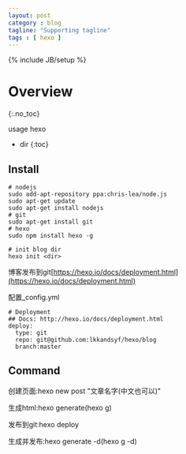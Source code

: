 ```yaml
---
layout: post
category : blog
tagline: "Supporting tagline"
tags : [ hexo ]
---
```

{% include JB/setup %}

# Overview
{:.no_toc}

usage hexo

* dir
{:toc}

## Install

```
# nodejs
sudo add-apt-repository ppa:chris-lea/node.js
sudo apt-get update
sudo apt-get install nodejs
# git
sudo apt-get install git
# hexo
sudo npm install hexo -g

# init blog dir
hexo init <dir>

```

博客发布到git[https://hexo.io/docs/deployment.html](https://hexo.io/docs/deployment.html)


配置\_config.yml

```
# Deployment
## Docs: http://hexo.io/docs/deployment.html
deploy:
  type: git
  repo: git@github.com:lkkandsyf/hexo/blog
  branch:master
```

## Command

创建页面:hexo new post "文章名字(中文也可以)"

生成html:hexo generate(hexo g)

发布到git:hexo deploy

生成并发布:hexo generate -d(hexo g -d)




